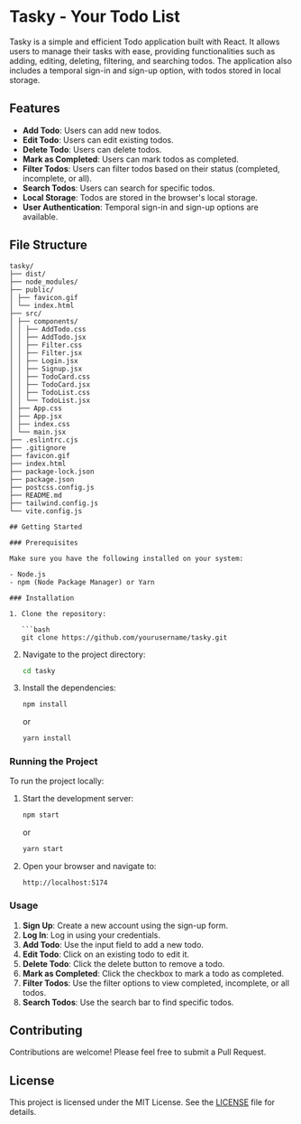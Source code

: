 # Tasky - Your Todo List

Tasky is a simple and efficient Todo application built with React. It allows users to manage their tasks with ease, providing functionalities such as adding, editing, deleting, filtering, and searching todos. The application also includes a temporal sign-in and sign-up option, with todos stored in local storage.

## Features

- **Add Todo**: Users can add new todos.
- **Edit Todo**: Users can edit existing todos.
- **Delete Todo**: Users can delete todos.
- **Mark as Completed**: Users can mark todos as completed.
- **Filter Todos**: Users can filter todos based on their status (completed, incomplete, or all).
- **Search Todos**: Users can search for specific todos.
- **Local Storage**: Todos are stored in the browser's local storage.
- **User Authentication**: Temporal sign-in and sign-up options are available.

## File Structure

```
tasky/
├── dist/
├── node_modules/
├── public/
│ ├── favicon.gif
│ └── index.html
├── src/
│ ├── components/
│ │ ├── AddTodo.css
│ │ ├── AddTodo.jsx
│ │ ├── Filter.css
│ │ ├── Filter.jsx
│ │ ├── Login.jsx
│ │ ├── Signup.jsx
│ │ ├── TodoCard.css
│ │ ├── TodoCard.jsx
│ │ ├── TodoList.css
│ │ └── TodoList.jsx
│ ├── App.css
│ ├── App.jsx
│ ├── index.css
│ └── main.jsx
├── .eslintrc.cjs
├── .gitignore
├── favicon.gif
├── index.html
├── package-lock.json
├── package.json
├── postcss.config.js
├── README.md
├── tailwind.config.js
└── vite.config.js

## Getting Started

### Prerequisites

Make sure you have the following installed on your system:

- Node.js
- npm (Node Package Manager) or Yarn

### Installation

1. Clone the repository:

   ```bash
   git clone https://github.com/yourusername/tasky.git
   ```

2. Navigate to the project directory:

   ```bash
   cd tasky
   ```

3. Install the dependencies:

   ```bash
   npm install
   ```

   or

   ```bash
   yarn install
   ```

### Running the Project

To run the project locally:

1. Start the development server:

   ```bash
   npm start
   ```

   or

   ```bash
   yarn start
   ```

2. Open your browser and navigate to:

   ```
   http://localhost:5174
   ```

### Usage

1. **Sign Up**: Create a new account using the sign-up form.
2. **Log In**: Log in using your credentials.
3. **Add Todo**: Use the input field to add a new todo.
4. **Edit Todo**: Click on an existing todo to edit it.
5. **Delete Todo**: Click the delete button to remove a todo.
6. **Mark as Completed**: Click the checkbox to mark a todo as completed.
7. **Filter Todos**: Use the filter options to view completed, incomplete, or all todos.
8. **Search Todos**: Use the search bar to find specific todos.

## Contributing

Contributions are welcome! Please feel free to submit a Pull Request.

## License

This project is licensed under the MIT License. See the [LICENSE](LICENSE) file for details.


